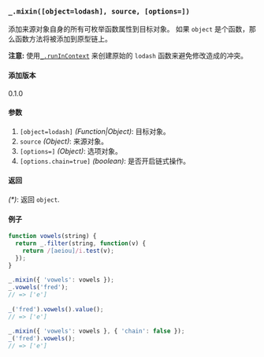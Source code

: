 ### `_.mixin([object=lodash], source, [options=])`[​](#_mixinobjectlodash-source-options "_mixinobjectlodash-source-options的直接链接")

添加来源对象自身的所有可枚举函数属性到目标对象。 如果 `object` 是个函数，那么函数方法将被添加到原型链上。  
  
**注意:** 使用[`_.runInContext`](#runInContext) 来创建原始的 `lodash` 函数来避免修改造成的冲突。

#### 添加版本

0.1.0

#### 参数

1.  `[object=lodash]` _(Function|Object)_: 目标对象。
2.  `source` _(Object)_: 来源对象。
3.  `[options=]` _(Object)_: 选项对象。
4.  `[options.chain=true]` _(boolean)_: 是否开启链式操作。

#### 返回

_(\*)_: 返回 `object`.

#### 例子

```js
function vowels(string) {
  return _.filter(string, function(v) {
    return /[aeiou]/i.test(v);
  });
}
 
_.mixin({ 'vowels': vowels });
_.vowels('fred');
// => ['e']
 
_('fred').vowels().value();
// => ['e']
 
_.mixin({ 'vowels': vowels }, { 'chain': false });
_('fred').vowels();
// => ['e']

```
